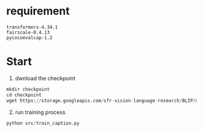 # requirement
```
transformers-4.34.1
fairscale-0.4.13
pycocoevalcap-1.2
```

# Start
1. dwnload the checkpoint
```python
mkdir checkpoint
cd checkpoint
wget https://storage.googleapis.com/sfr-vision-language-research/BLIP/models/model_base_caption_capfilt_large.pth
```

2. run training process
```python
python src/train_caption.py
```
